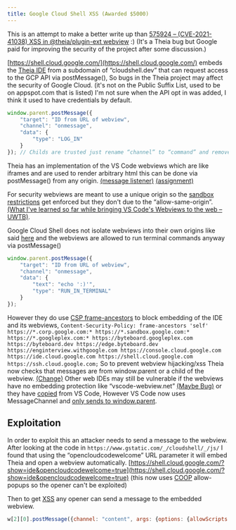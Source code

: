 ```yaml
---
title: Google Cloud Shell XSS (Awarded $5000)
---
```


This is an attempt to make a better write up than [575924 – (CVE-2021-41038) XSS in @theia/plugin-ext webview](https://bugs.eclipse.org/bugs/show_bug.cgi?id=575924) :) (It's a Theia bug but Google paid for improving the security of the project after some discussion.)

[https://shell.cloud.google.com/](https://shell.cloud.google.com/) embeds the [Theia IDE](https://theia-ide.org/) from a subdomain of “cloudshell.dev” that can request access to the GCP API via postMessage(), So bugs in the Theia project may affect the security of Google Cloud. (it's not on the Public Suffix List, used to be on appspot.com that is listed)
I'm not sure when the API opt in was added, I think it used to have credentials by default.
```js
window.parent.postMessage({
    "target": "ID from URL of webview",
    "channel": "onmessage",
    "data": {
        "type": "LOG_IN"
    }
}); // Childs are trusted just rename “channel” to “command” and remove “target”.
```
Theia has an implementation of the VS Code webviews which are like iframes and are used to render arbitrary html this can be done via postMessage() from any origin. [(message listener)](https://github.com/eclipse-theia/theia/blob/d3501165bb4e87c3612a1a02c34a1d16ab81802c/packages/plugin-ext/src/main/browser/webview/pre/host.js#L28) [(assignment)](https://github.com/eclipse-theia/theia/blob/d3501165bb4e87c3612a1a02c34a1d16ab81802c/packages/plugin-ext/src/main/browser/webview/pre/main.js#L501)

For security webviews are meant to use a unique origin so the [sandbox restrictions](https://github.com/eclipse-theia/theia/blob/d3501165bb4e87c3612a1a02c34a1d16ab81802c/packages/plugin-ext/src/main/browser/webview/pre/main.js#L480) get enforced but they don't due to the “allow-same-origin”. [(What I've learned so far while bringing VS Code's Webviews to the web – UWTB)](https://blog.mattbierner.com/vscode-webview-web-learnings/).

Google Cloud Shell does not isolate webviews into their own origins like said [here](https://github.com/eclipse-theia/theia/tree/master/packages/plugin-ext#environment-variables) and the webviews are allowed to run terminal commands anyway via postMessage()
```js
window.parent.postMessage({
    "target": "ID from URL of webview",
    "channel": "onmessage",
    "data": {
        "text": "echo ':)'",
        "type": "RUN_IN_TERMINAL"
    }
});
```
However they do use [CSP frame-ancestors](https://developer.mozilla.org/en-US/docs/Web/HTTP/Headers/Content-Security-Policy/frame-ancestors) to block embedding of the IDE and its webviews,
`Content-Security-Policy: frame-ancestors 'self' https://*.corp.google.com:* https://*.sandbox.google.com:* https://*.googleplex.com:* https://byteboard.googleplex.com https://byteboard.dev https://edge.byteboard.dev https://enginterview.withgoogle.com https://console.cloud.google.com https://ide.cloud.google.com https://shell.cloud.google.com https://ssh.cloud.google.com;`
So to prevent webview hijacking/xss Theia now checks that messages are from window.parent or a child of the webview. [(Change)](https://github.com/eclipse-theia/theia/pull/10202/files)
Other web IDEs may still be vulnerable if the webviews have no embedding protection like “vscode-webview.net” [(Maybe Bug)](https://http.cat/404) or they have [copied](https://github.com/microsoft/vscode/blob/ba40bd16433d5a817bfae15f3b4350e18f144af4/src/vs/workbench/contrib/webview/browser/pre/host.js) from VS Code,
However VS Code now uses MessageChannel and [only sends to window.parent](https://github.com/microsoft/vscode/blob/6960f154ec1db21df82e87c7b043f760e6d45b8f/src/vs/workbench/contrib/webview/browser/pre/main.js#L298).

## Exploitation
In order to exploit this an attacker needs to send a message to the webview.
After looking at the code in `https://www.gstatic.com/_/cloudshell/_/js/` I found that using the “opencloudcodewelcome” URL parameter it will embed Theia and open a webview automatically. [https://shell.cloud.google.com/?show=ide&opencloudcodewelcome=true](https://shell.cloud.google.com/?show=ide&opencloudcodewelcome=true) (this now uses [COOP](https://developer.mozilla.org/en-US/docs/Web/HTTP/Headers/Cross-Origin-Opener-Policy) allow-popups so the opener can't be exploited)

Then to get [XSS](https://owasp.org/www-community/attacks/xss/) any opener can send a message to the embedded webview.
```js
w[2][0].postMessage({channel: "content", args: {options: {allowScripts: true}, contents: "<script>document.write(document.domain)</script>"}}, "*");
```
